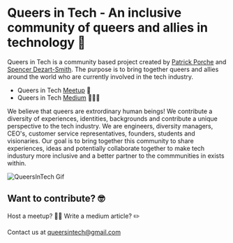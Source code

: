 # Queers in Tech - An inclusive community of queers and allies in technology 🌈 

Queers in Tech is a community based project created by [Patrick Porche](https://www.linkedin.com/in/pporche87/) and [Spencer Dezart-Smith](https://www.linkedin.com/in/spencerdezartsmith/). The purpose is to bring together queers and allies around the world who are currently involved in the tech industry.

- Queers in Tech [Meetup](https://www.meetup.com/members/241074599/ "Queers in Tech meetup page") 🥂
- Queers in Tech [Medium](https://medium.com/@queersintech "Queers in Tech medium page") 👩🏽‍💻

We believe that queers are extrordinary human beings! We contribute a diversity of experiences, identities, backgrounds and contribute a unique perspective to the tech industry. We are engineers, diversity managers, CEO's, customer service representatives, founders, students and visionaries. Our goal is to bring together this community to share experiences, ideas and potentially collaborate together to make tech industury more inclusive and a better partner to the commmunities in exists within.

![QueersInTech Gif](/public/queersInTech.gif)

## Want to contribute? 🤓

Host a meetup? 💃🏾
Write a medium article? ✏️

Contact us at queersintech@gmail.com 
